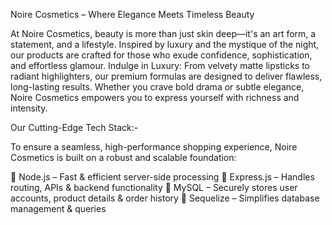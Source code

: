 Noire Cosmetics – Where Elegance Meets Timeless Beauty

At Noire Cosmetics, beauty is more than just skin deep—it's an art form, a statement, and a lifestyle. Inspired by luxury and the mystique of the night, our products are crafted for those who exude confidence, sophistication, and effortless glamour.
Indulge in Luxury: From velvety matte lipsticks to radiant highlighters, our premium formulas are designed to deliver flawless, long-lasting results. Whether you crave bold drama or subtle elegance, Noire Cosmetics empowers you to express yourself with richness and intensity.

Our Cutting-Edge Tech Stack:-

To ensure a seamless, high-performance shopping experience, Noire Cosmetics is built on a robust and scalable foundation:

🔹 Node.js – Fast & efficient server-side processing
🔹 Express.js – Handles routing, APIs & backend functionality
🔹 MySQL – Securely stores user accounts, product details & order history
🔹 Sequelize – Simplifies database management & queries
